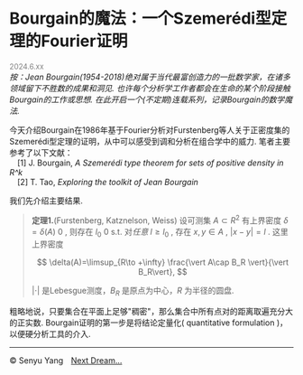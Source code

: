 <style>
.bjimg{
  position: fixed;
  top: 0;
  left: 0;
  width:100%;
height:100%;
min-width: 1000px;
z-index:-10;
zoom: 1;
  background-image: url();
  background-repeat: no-repeat;
  background-size: contain;
  background-position: center 0;
  opacity: 0.3;
  }
</style>
<head>
<script src="https://cdn.mathjax.org/mathjax/latest/MathJax.js?config=TeX-AMS-MML_HTMLorMML" type="text/javascript"></script>
    <script type="text/x-mathjax-config">
        MathJax.Hub.Config({
            tex2jax: {
            skipTags: ['script', 'noscript', 'style', 'textarea', 'pre'],
            inlineMath: [['$','$']]
            }
        });
    </script>
</head>
<div class="bjimg"></div>

# Bourgain的魔法：一个Szemerédi型定理的Fourier证明

<font size="2" color="grey">2024.6.xx</font><br/>
*按：Jean Bourgain(1954-2018)绝对属于当代最富创造力的一批数学家，在诸多领域留下不胜数的成果和洞见. 也许每个分析学工作者都会在生命的某个阶段接触Bourgain的工作或思想. 在此开启一个(不定期)连载系列，记录Bourgain的数学魔法.*<br/>

今天介绍Bourgain在1986年基于Fourier分析对Furstenberg等人关于正密度集的Szemerédi型定理的证明，从中可以感受到调和分析在组合学中的威力. 笔者主要参考了以下文献：<br>
&emsp;[1] J.  Bourgain, *A Szemerédi type theorem for sets of positive density in R^k* <br>
&emsp;[2] T. Tao, *Exploring the toolkit of Jean Bourgain*<br/>

我们先介绍主要结果. 

>**定理1.**(Furstenberg, Katznelson, Weiss) 设可测集 $A\subset R^2$ 有上界密度 $\delta=\delta(A)\>0$ , 则存在 $l_0\>0$ s.t. 对*任意* $l\geq l_0$ , 存在 $x,y\in A$ , $\vert x-y\vert =l$ . 这里上界密度
>
>$$
\delta(A)=\limsup_{R\to +\infty} \frac{\vert A\cap B_R \vert}{\vert B_R\vert}, 
$$
>
>$\vert \cdot\vert$ 是Lebesgue测度，$B_R$ 是原点为中心，$R$ 为半径的圆盘.

粗略地说，只要集合在平面上足够"稠密"，那么集合中所有点对的距离取遍充分大的正实数. Bourgain证明的第一步是将结论定量化( quantitative formulation )，以便硬分析工具的介入. 

<hr style="height:1px">

&copy; Senyu Yang&emsp;<a href="." target="_self" >Next Dream...</a>
